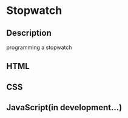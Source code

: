 # Stopwatch

## Description
programming a stopwatch

## HTML

## CSS

## JavaScript(in development...)

